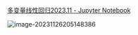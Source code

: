 

[多变量线性回归2023.11 - Jupyter Notebook](http://localhost:8888/notebooks/多变量线性回归2023.11.ipynb)

![image-20231126205148386](C:\Users\20241\AppData\Roaming\Typora\typora-user-images\image-20231126205148386.png)